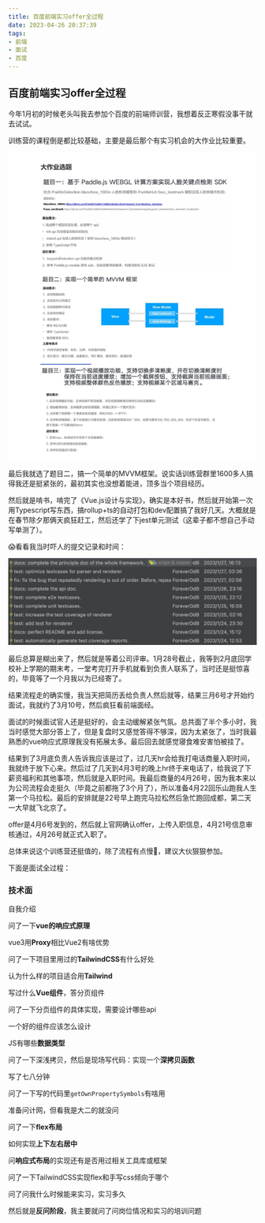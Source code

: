 ```yaml
---
title: 百度前端实习offer全过程
date: 2023-04-26 20:37:39
tags:
- 前端
- 面试
- 百度
---
```


## 百度前端实习offer全过程

今年1月初的时候老头叫我去参加个百度的前端师训营，我想着反正寒假没事干就去试试。

训练营的课程倒是都比较基础，主要是最后那个有实习机会的大作业比较重要。

![f1e187f3470e12e62e3e3fe835985120](百度前端实习offer全过程/f1e187f3470e12e62e3e3fe835985120.jpg)

最后我就选了题目二，搞一个简单的MVVM框架。说实话训练营群里1600多人搞得我还是挺紧张的，最初其实也没想着能进，顶多当个项目经历。

然后就是啃书，啃完了《Vue.js设计与实现》，确实是本好书，然后就开始第一次用Typescript写东西，搞rollup+ts的自动打包和dev配置搞了我好几天。大概就是在春节除夕那俩天疯狂赶工，然后还学了下jest单元测试（这辈子都不想自己手动写单测了）。

😱看看我当时吓人的提交记录和时间：

![2023-06-06](百度前端实习offer全过程/2023-06-06.png)

最后总算是糊出来了，然后就是等着公司评审。1月28号截止，我等到2月底回学校补上学期的期末考，一堂考完打开手机就看到负责人联系了，当时还是挺惊喜的，毕竟等了一个月我以为已经寄了。

结果流程走的确实慢，我当天把简历丢给负责人然后就等，结果三月6号才开始约面试，我就约了3月10号，然后疯狂看前端面经。

面试的时候面试官人还是挺好的，会主动缓解紧张气氛。总共面了半个多小时，我当时感觉大部分答上了，但是复盘时又感觉答得不够深，因为太紧张了，当时我最熟悉的vue响应式原理我没有拓展太多。最后回去就感觉寝食难安害怕被挂了。

结果到了3月底负责人告诉我应该是过了，过几天hr会给我打电话商量入职时间，我就终于放下心来。然后过了几天到4月3号的晚上hr终于来电话了，给我说了下薪资福利和其他事项，然后就是入职时间。我最后商量的4月26号，因为我本来以为公司流程会走挺久（毕竟之前都拖了3个月了），所以准备4月22回乐山跑我人生第一个马拉松。最后的安排就是22号早上跑完马拉松然后急忙跑回成都，第二天一大早就飞北京了。

offer是4月6号发到的，然后就上官网确认offer，上传入职信息，4月21号信息审核通过，4月26号就正式入职了。

总体来说这个训练营还挺值的，除了流程有点慢🤣，建议大伙狠狠参加。

下面是面试全过程：

### 技术面

自我介绍

问了一下**vue的响应式原理**

vue3用**Proxy**相比Vue2有啥优势

问了一下项目里用过的**TailwindCSS**有什么好处

认为什么样的项目适合用**Tailwind**

写过什么**Vue组件**，答分页组件

问了一下分页组件的具体实现，需要设计哪些api

一个好的组件应该怎么设计

JS有哪些**数据类型**

问了一下深浅拷贝，然后是现场写代码：实现一个**深拷贝函数**

写了七八分钟

问了一下写的代码里`getOwnPropertySymbols`有啥用

准备问计网，但看我是大二的就没问

问了一下**flex布局**

如何实现**上下左右居中**

问**响应式布局**的实现还有是否用过相关工具库或框架

问了一下TailwindCSS实现flex和手写css倾向于哪个

问了问我什么时候能来实习，实习多久

然后就是**反问阶段**，我主要就问了问岗位情况和实习的培训问题



